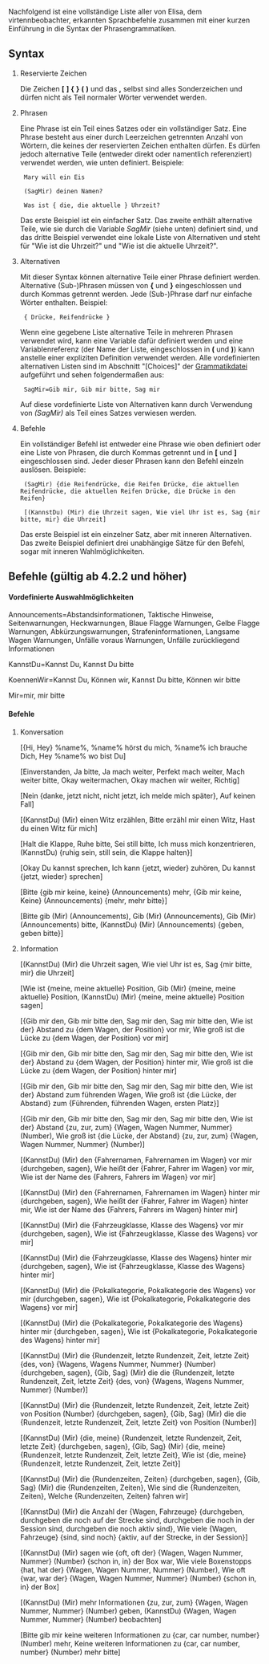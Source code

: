 Nachfolgend ist eine vollständige Liste aller von Elisa, dem virtennbeobachter, erkannten Sprachbefehle zusammen mit einer kurzen Einführung in die Syntax der Phrasengrammatiken.

## Syntax

1. Reservierte Zeichen

   Die Zeichen **[**  **]**  **{**  **}**  **(**  **)** und das **,** selbst sind alles Sonderzeichen und dürfen nicht als Teil normaler Wörter verwendet werden.
   
2. Phrasen

   Eine Phrase ist ein Teil eines Satzes oder ein vollständiger Satz. Eine Phrase besteht aus einer durch Leerzeichen getrennten Anzahl von Wörtern, die keines der reservierten Zeichen enthalten dürfen. Es dürfen jedoch alternative Teile (entweder direkt oder namentlich referenziert) verwendet werden, wie unten definiert. Beispiele:
   
		Mary will ein Eis

		(SagMir) deinen Namen?

		Was ist { die, die aktuelle } Uhrzeit?

   Das erste Beispiel ist ein einfacher Satz. Das zweite enthält alternative Teile, wie sie durch die Variable *SagMir* (siehe unten) definiert sind, und das dritte Beispiel verwendet eine lokale Liste von Alternativen und steht für "Wie ist die Uhrzeit?" und "Wie ist die aktuelle Uhrzeit?".


3. Alternativen

   Mit dieser Syntax können alternative Teile einer Phrase definiert werden. Alternative (Sub-)Phrasen müssen von **{** und **}** eingeschlossen und durch Kommas getrennt werden. Jede (Sub-)Phrase darf nur einfache Wörter enthalten. Beispiel:
   
		{ Drücke, Reifendrücke }

   Wenn eine gegebene Liste alternative Teile in mehreren Phrasen verwendet wird, kann eine Variable dafür definiert werden und eine Variablenreferenz (der Name der Liste, eingeschlossen in **(** und **)**) kann anstelle einer expliziten Definition verwendet werden. Alle vordefinierten alternativen Listen sind im Abschnitt "[Choices]" der [Grammatikdatei](https://github.com/SeriousOldMan/Simulator-Controller/blob/main/Sources/Assistants/Grammars/Race%20Spotter.grammars.de) aufgeführt und sehen folgendermaßen aus:

		SagMir=Gib mir, Gib mir bitte, Sag mir

   Auf diese vordefinierte Liste von Alternativen kann durch Verwendung von *(SagMir)* als Teil eines Satzes verwiesen werden.

4. Befehle

   Ein vollständiger Befehl ist entweder eine Phrase wie oben definiert oder eine Liste von Phrasen, die durch Kommas getrennt und in **[** und **]** eingeschlossen sind. Jeder dieser Phrasen kann den Befehl einzeln auslösen. Beispiele:

		(SagMir) {die Reifendrücke, die Reifen Drücke, die aktuellen Reifendrücke, die aktuellen Reifen Drücke, die Drücke in den Reifen}
		
		[(KannstDu) (Mir) die Uhrzeit sagen, Wie viel Uhr ist es, Sag {mir bitte, mir} die Uhrzeit]

   Das erste Beispiel ist ein einzelner Satz, aber mit inneren Alternativen. Das zweite Beispiel definiert drei unabhängige Sätze für den Befehl, sogar mit inneren Wahlmöglichkeiten.

## Befehle (gültig ab 4.2.2 und höher)

#### Vordefinierte Auswahlmöglichkeiten

Announcements=Abstandsinformationen, Taktische Hinweise, Seitenwarnungen, Heckwarnungen, Blaue Flagge Warnungen, Gelbe Flagge Warnungen, Abkürzungswarnungen, Strafeninformationen, Langsame Wagen Warnungen, Unfälle voraus Warnungen, Unfälle zurückliegend Informationen

KannstDu=Kannst Du, Kannst Du bitte

KoennenWir=Kannst Du, Können wir, Kannst Du bitte, Können wir bitte

Mir=mir, mir bitte

#### Befehle

1.  Konversation

	[{Hi, Hey} %name%, %name% hörst du mich, %name% ich brauche Dich, Hey %name% wo bist Du]

	[Einverstanden, Ja bitte, Ja mach weiter, Perfekt mach weiter, Mach weiter bitte, Okay weitermachen, Okay machen wir weiter, Richtig]

	[Nein {danke, jetzt nicht, nicht jetzt, ich melde mich später}, Auf keinen Fall]

	[(KannstDu) (Mir) einen Witz erzählen, Bitte erzähl mir einen Witz, Hast du einen Witz für mich]

	[Halt die Klappe, Ruhe bitte, Sei still bitte, Ich muss mich konzentrieren, (KannstDu) {ruhig sein, still sein, die Klappe halten}]

	[Okay Du kannst sprechen, Ich kann {jetzt, wieder} zuhören, Du kannst {jetzt, wieder} sprechen]

	[Bitte {gib mir keine, keine} (Announcements) mehr, {Gib mir keine, Keine} (Announcements) {mehr, mehr bitte}]

	[Bitte gib (Mir) (Announcements), Gib (Mir) (Announcements), Gib (Mir) (Announcements) bitte, (KannstDu) (Mir) (Announcements) {geben, geben bitte}]

2.  Information

	[(KannstDu) (Mir) die Uhrzeit sagen, Wie viel Uhr ist es, Sag {mir bitte, mir} die Uhrzeit]

	[Wie ist {meine, meine aktuelle} Position, Gib (Mir) {meine, meine aktuelle} Position, (KannstDu) (Mir) {meine, meine aktuelle} Position sagen]

	[{Gib mir den, Gib mir bitte den, Sag mir den, Sag mir bitte den, Wie ist der} Abstand zu {dem Wagen, der Position} vor mir, Wie groß ist die Lücke zu {dem Wagen, der Position} vor mir]

	[{Gib mir den, Gib mir bitte den, Sag mir den, Sag mir bitte den, Wie ist der} Abstand zu {dem Wagen, der Position} hinter mir, Wie groß ist die Lücke zu {dem Wagen, der Position} hinter mir]

	[{Gib mir den, Gib mir bitte den, Sag mir den, Sag mir bitte den, Wie ist der} Abstand zum führenden Wagen, Wie groß ist {die Lücke, der Abstand} zum {Führenden, führenden Wagen, ersten Platz}]
	
	[{Gib mir den, Gib mir bitte den, Sag mir den, Sag mir bitte den, Wie ist der} Abstand {zu, zur, zum} {Wagen, Wagen Nummer, Nummer} (Number), Wie groß ist {die Lücke, der Abstand} {zu, zur, zum} {Wagen, Wagen Nummer, Nummer} (Number)]
	
	[(KannstDu) (Mir) den {Fahrernamen, Fahrernamen im Wagen} vor mir {durchgeben, sagen}, Wie heißt der {Fahrer, Fahrer im Wagen} vor mir, Wie ist der Name des {Fahrers, Fahrers im Wagen} vor mir]

	[(KannstDu) (Mir) den {Fahrernamen, Fahrernamen im Wagen} hinter mir {durchgeben, sagen}, Wie heißt der {Fahrer, Fahrer im Wagen} hinter mir, Wie ist der Name des {Fahrers, Fahrers im Wagen} hinter mir]

	[(KannstDu) (Mir) die {Fahrzeugklasse, Klasse des Wagens} vor mir {durchgeben, sagen}, Wie ist {Fahrzeugklasse, Klasse des Wagens} vor mir]

	[(KannstDu) (Mir) die {Fahrzeugklasse, Klasse des Wagens} hinter mir {durchgeben, sagen}, Wie ist {Fahrzeugklasse, Klasse des Wagens} hinter mir]

	[(KannstDu) (Mir) die {Pokalkategorie, Pokalkategorie des Wagens} vor mir {durchgeben, sagen}, Wie ist {Pokalkategorie, Pokalkategorie des Wagens} vor mir]

	[(KannstDu) (Mir) die {Pokalkategorie, Pokalkategorie des Wagens} hinter mir {durchgeben, sagen}, Wie ist {Pokalkategorie, Pokalkategorie des Wagens} hinter mir]

	[(KannstDu) (Mir) die {Rundenzeit, letzte Rundenzeit, Zeit, letzte Zeit} {des, von} {Wagens, Wagens Nummer, Nummer} (Number) {durchgeben, sagen}, {Gib, Sag} (Mir) die die {Rundenzeit, letzte Rundenzeit, Zeit, letzte Zeit} {des, von} {Wagens, Wagens Nummer, Nummer} (Number)]

	[(KannstDu) (Mir) die {Rundenzeit, letzte Rundenzeit, Zeit, letzte Zeit} von Position (Number) {durchgeben, sagen}, {Gib, Sag} (Mir) die die {Rundenzeit, letzte Rundenzeit, Zeit, letzte Zeit} von Position (Number)]

	[(KannstDu) (Mir) {die, meine} {Rundenzeit, letzte Rundenzeit, Zeit, letzte Zeit} {durchgeben, sagen}, {Gib, Sag} (Mir) {die, meine} {Rundenzeit, letzte Rundenzeit, Zeit, letzte Zeit}, Wie ist {die, meine} {Rundenzeit, letzte Rundenzeit, Zeit, letzte Zeit}]

	[(KannstDu) (Mir) die {Rundenzeiten, Zeiten} {durchgeben, sagen}, {Gib, Sag} (Mir) die {Rundenzeiten, Zeiten}, Wie sind die {Rundenzeiten, Zeiten}, Welche {Rundenzeiten, Zeiten} fahren wir]
	
	[(KannstDu) (Mir) die Anzahl der {Wagen, Fahrzeuge} {durchgeben, durchgeben die noch auf der Strecke sind, durchgeben die noch in der Session sind, durchgeben die noch aktiv sind}, Wie viele {Wagen, Fahrzeuge} {sind, sind noch} {aktiv, auf der Strecke, in der Session}]
	
	[(KannstDu) (Mir) sagen wie {oft, oft der} {Wagen, Wagen Nummer, Nummer} (Number) {schon in, in} der Box war, Wie viele Boxenstopps {hat, hat der} {Wagen, Wagen Nummer, Nummer} (Number), Wie oft {war, war der} {Wagen, Wagen Nummer, Nummer} (Number) {schon in, in} der Box]
	
	[(KannstDu) (Mir) mehr Informationen {zu, zur, zum} {Wagen, Wagen Nummer, Nummer} (Number) geben, (KannstDu) {Wagen, Wagen Nummer, Nummer} (Number) beobachten]
	
	[Bitte gib mir keine weiteren Informationen zu {car, car number, number} (Number) mehr, Keine weiteren Informationen zu {car, car number, number} (Number) mehr bitte]